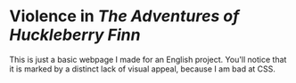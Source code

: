 # Violence in *The Adventures of Huckleberry Finn*

This is just a basic webpage I made for an English project. You'll notice that it is marked by a distinct lack of visual appeal, because I am bad at CSS.
